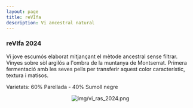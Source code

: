 ```yaml
---
layout: page
title: reVIfa 
description: Vi ancestral natural 
---
```


### reVIfa 2024

Vi jove escumós elaborat mitjançant el mètode ancestral sense filtrar. Vinyes sobre sòl argilós a l'ombra de la muntanya de Montserrat.
Primera fermentació amb les seves pells per transferir aquest color característic, textura i matisos.

Varietats: 60% Parellada - 40% Sumoll negre

<center><img class="ipsImage" src="https://torresdelaserra.github.io/img/vi_ras_2024.png" alt="img/vi_ras_2024.png"></center>



